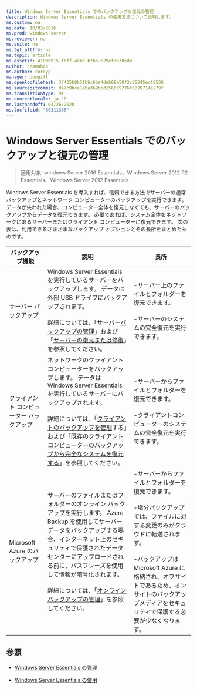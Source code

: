 ```yaml
---
title: Windows Server Essentials でのバックアップと復元の管理
description: Windows Server Essentials の使用方法について説明します。
ms.custom: na
ms.date: 10/03/2016
ms.prod: windows-server
ms.reviewer: na
ms.suite: na
ms.tgt_pltfrm: na
ms.topic: article
ms.assetid: 41000915-f6ff-4dbb-b7be-629ef36386d4
author: nnamuhcs
ms.author: coreyp
manager: dongill
ms.openlocfilehash: 37435b8b51bbc6ba4deb09a50f2c85045ecf0536
ms.sourcegitcommit: da7b9bce1eba369bcd156639276f6899714e279f
ms.translationtype: MT
ms.contentlocale: ja-JP
ms.lasthandoff: 03/26/2020
ms.locfileid: "80311366"
---
```

# <a name="manage-backup-and-restore-in-windows-server-essentials"></a>Windows Server Essentials でのバックアップと復元の管理

>適用対象: windows Server 2016 Essentials、Windows Server 2012 R2 Essentials、Windows Server 2012 Essentials
 
 Windows Server Essentials を導入すれば、信頼できる方法でサーバーの通常バックアップとネットワーク コンピューターのバックアップを実行できます。 データが失われた場合、コンピューター全体を復元しなくても、サーバーのバックアップからデータを復元できます。 必要であれば、システム全体をネットワークにあるサーバーまたはクライアント コンピューターに復元できます。 次の表は、利用できるさまざまなバックアップ オプションとその長所をまとめたものです。  
  
|バックアップ機能|説明|長所|  
|--------------------|-----------------|----------------|  
|サーバー バックアップ|Windows Server Essentials を実行しているサーバーをバックアップします。 データは外部 USB ドライブにバックアップされます。<br /><br /> 詳細については、「サーバー[バックアップの管理](Manage-Server-Backup-in-Windows-Server-Essentials.md)」および「[サーバーの復元または修復](Restore-or-repair-your-server-running-Windows-Server-Essentials.md)」を参照してください。|-サーバー上のファイルとフォルダーを復元できます。<br /><br /> -サーバーのシステムの完全復元を実行できます。|  
|クライアント コンピューター バックアップ|ネットワークのクライアント コンピューターをバックアップします。 データは Windows Server Essentials を実行しているサーバーにバックアップされます。<br /><br /> 詳細については、「[クライアントのバックアップを管理](Manage-Client-Computer-Backup-in-Windows-Server-Essentials.md)する」および「既存の[クライアントコンピューターのバックアップから完全なシステムを復元する](Restore-a-full-system-from-an-existing-client-computer-backup.md)」を参照してください。|-サーバーからファイルとフォルダーを復元できます。<br /><br /> -クライアントコンピューターのシステムの完全復元を実行できます。|  
| Microsoft Azure のバックアップ|サーバーのファイルまたはフォルダーのオンライン バックアップを実行します。 Azure Backup を使用してサーバーデータをバックアップする場合、インターネット上のセキュリティで保護されたデータセンターにアップロードされる前に、パスフレーズを使用して情報が暗号化されます。<br /><br /> 詳細については、「[オンラインバックアップの管理](Manage-Online-Backup-in-Windows-Server-Essentials.md)」を参照してください。|-サーバーからファイルとフォルダーを復元できます。<br /><br /> -増分バックアップでは、ファイルに対する変更のみがクラウドに転送されます。<br /><br /> -バックアップは Microsoft Azure に格納され、オフサイトであるため、オンサイトのバックアップメディアをセキュリティで保護する必要が少なくなります。|  
  
## <a name="see-also"></a>参照  
  
-   [Windows Server Essentials の管理](Manage-Windows-Server-Essentials.md)  
  
-   [Windows Server Essentials の使用](../use/Use-Windows-Server-Essentials.md)
